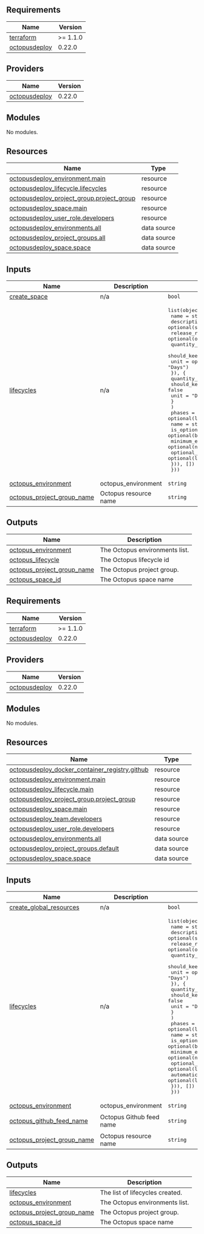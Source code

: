 ## Requirements

| Name | Version |
|------|---------|
| <a name="requirement_terraform"></a> [terraform](#requirement\_terraform) | >= 1.1.0 |
| <a name="requirement_octopusdeploy"></a> [octopusdeploy](#requirement\_octopusdeploy) | 0.22.0 |

## Providers

| Name | Version |
|------|---------|
| <a name="provider_octopusdeploy"></a> [octopusdeploy](#provider\_octopusdeploy) | 0.22.0 |

## Modules

No modules.

## Resources

| Name | Type |
|------|------|
| [octopusdeploy_environment.main](https://registry.terraform.io/providers/OctopusDeployLabs/octopusdeploy/0.22.0/docs/resources/environment) | resource |
| [octopusdeploy_lifecycle.lifecycles](https://registry.terraform.io/providers/OctopusDeployLabs/octopusdeploy/0.22.0/docs/resources/lifecycle) | resource |
| [octopusdeploy_project_group.project_group](https://registry.terraform.io/providers/OctopusDeployLabs/octopusdeploy/0.22.0/docs/resources/project_group) | resource |
| [octopusdeploy_space.main](https://registry.terraform.io/providers/OctopusDeployLabs/octopusdeploy/0.22.0/docs/resources/space) | resource |
| [octopusdeploy_user_role.developers](https://registry.terraform.io/providers/OctopusDeployLabs/octopusdeploy/0.22.0/docs/resources/user_role) | resource |
| [octopusdeploy_environments.all](https://registry.terraform.io/providers/OctopusDeployLabs/octopusdeploy/0.22.0/docs/data-sources/environments) | data source |
| [octopusdeploy_project_groups.all](https://registry.terraform.io/providers/OctopusDeployLabs/octopusdeploy/0.22.0/docs/data-sources/project_groups) | data source |
| [octopusdeploy_space.space](https://registry.terraform.io/providers/OctopusDeployLabs/octopusdeploy/0.22.0/docs/data-sources/space) | data source |

## Inputs

| Name | Description | Type | Default | Required |
|------|-------------|------|---------|:--------:|
| <a name="input_create_space"></a> [create\_space](#input\_create\_space) | n/a | `bool` | `false` | no |
| <a name="input_lifecycles"></a> [lifecycles](#input\_lifecycles) | n/a | <pre>list(object({<br>    name        = string<br>    description = optional(string, "Default description")<br>    release_retention_policy = optional(object({<br>      quantity_to_keep    = optional(number, 30)<br>      should_keep_forever = optional(bool, false)<br>      unit                = optional(string, "Days")<br>      }), {<br>      quantity_to_keep    = 30<br>      should_keep_forever = false<br>      unit                = "Days"<br>      }<br>    )<br>    phases = optional(list(object({<br>      name                                  = string<br>      is_optional_phase                     = optional(bool, false)<br>      minimum_environments_before_promotion = optional(number, 1)<br>      optional_deployment_targets           = optional(list(string), [])<br>    })), [])<br>  }))</pre> | `[]` | no |
| <a name="input_octopus_environment"></a> [octopus\_environment](#input\_octopus\_environment) | octopus\_environment | `string` | `""` | no |
| <a name="input_octopus_project_group_name"></a> [octopus\_project\_group\_name](#input\_octopus\_project\_group\_name) | Octopus resource name | `string` | `null` | no |

## Outputs

| Name | Description |
|------|-------------|
| <a name="output_octopus_environment"></a> [octopus\_environment](#output\_octopus\_environment) | The Octopus environments list. |
| <a name="output_octopus_lifecycle"></a> [octopus\_lifecycle](#output\_octopus\_lifecycle) | The Octopus lifecycle id |
| <a name="output_octopus_project_group_name"></a> [octopus\_project\_group\_name](#output\_octopus\_project\_group\_name) | The Octopus project group. |
| <a name="output_octopus_space_id"></a> [octopus\_space\_id](#output\_octopus\_space\_id) | The Octopus space name |
<!-- BEGIN_TF_DOCS -->
## Requirements

| Name | Version |
|------|---------|
| <a name="requirement_terraform"></a> [terraform](#requirement\_terraform) | >= 1.1.0 |
| <a name="requirement_octopusdeploy"></a> [octopusdeploy](#requirement\_octopusdeploy) | 0.22.0 |

## Providers

| Name | Version |
|------|---------|
| <a name="provider_octopusdeploy"></a> [octopusdeploy](#provider\_octopusdeploy) | 0.22.0 |

## Modules

No modules.

## Resources

| Name | Type |
|------|------|
| [octopusdeploy_docker_container_registry.github](https://registry.terraform.io/providers/OctopusDeployLabs/octopusdeploy/0.22.0/docs/resources/docker_container_registry) | resource |
| [octopusdeploy_environment.main](https://registry.terraform.io/providers/OctopusDeployLabs/octopusdeploy/0.22.0/docs/resources/environment) | resource |
| [octopusdeploy_lifecycle.main](https://registry.terraform.io/providers/OctopusDeployLabs/octopusdeploy/0.22.0/docs/resources/lifecycle) | resource |
| [octopusdeploy_project_group.project_group](https://registry.terraform.io/providers/OctopusDeployLabs/octopusdeploy/0.22.0/docs/resources/project_group) | resource |
| [octopusdeploy_space.main](https://registry.terraform.io/providers/OctopusDeployLabs/octopusdeploy/0.22.0/docs/resources/space) | resource |
| [octopusdeploy_team.developers](https://registry.terraform.io/providers/OctopusDeployLabs/octopusdeploy/0.22.0/docs/resources/team) | resource |
| [octopusdeploy_user_role.developers](https://registry.terraform.io/providers/OctopusDeployLabs/octopusdeploy/0.22.0/docs/resources/user_role) | resource |
| [octopusdeploy_environments.all](https://registry.terraform.io/providers/OctopusDeployLabs/octopusdeploy/0.22.0/docs/data-sources/environments) | data source |
| [octopusdeploy_project_groups.default](https://registry.terraform.io/providers/OctopusDeployLabs/octopusdeploy/0.22.0/docs/data-sources/project_groups) | data source |
| [octopusdeploy_space.space](https://registry.terraform.io/providers/OctopusDeployLabs/octopusdeploy/0.22.0/docs/data-sources/space) | data source |

## Inputs

| Name | Description | Type | Default | Required |
|------|-------------|------|---------|:--------:|
| <a name="input_create_global_resources"></a> [create\_global\_resources](#input\_create\_global\_resources) | n/a | `bool` | `false` | no |
| <a name="input_lifecycles"></a> [lifecycles](#input\_lifecycles) | n/a | <pre>list(object({<br>    name        = string<br>    description = optional(string, "Default description")<br>    release_retention_policy = optional(object({<br>      quantity_to_keep    = optional(number, 30)<br>      should_keep_forever = optional(bool, false)<br>      unit                = optional(string, "Days")<br>      }), {<br>      quantity_to_keep    = 30<br>      should_keep_forever = false<br>      unit                = "Days"<br>      }<br>    )<br>    phases = optional(list(object({<br>      name                                  = string<br>      is_optional_phase                     = optional(bool, false)<br>      minimum_environments_before_promotion = optional(number, 1)<br>      optional_deployment_targets           = optional(list(string), [])<br>      automatic_deployment_targets          = optional(list(string), [])<br>    })), [])<br>  }))</pre> | `[]` | no |
| <a name="input_octopus_environment"></a> [octopus\_environment](#input\_octopus\_environment) | octopus\_environment | `string` | `""` | no |
| <a name="input_octopus_github_feed_name"></a> [octopus\_github\_feed\_name](#input\_octopus\_github\_feed\_name) | Octopus Github feed name | `string` | `"Github Container Registry"` | no |
| <a name="input_octopus_project_group_name"></a> [octopus\_project\_group\_name](#input\_octopus\_project\_group\_name) | Octopus resource name | `string` | `null` | no |

## Outputs

| Name | Description |
|------|-------------|
| <a name="output_lifecycles"></a> [lifecycles](#output\_lifecycles) | The list of lifecycles created. |
| <a name="output_octopus_environment"></a> [octopus\_environment](#output\_octopus\_environment) | The Octopus environments list. |
| <a name="output_octopus_project_group_name"></a> [octopus\_project\_group\_name](#output\_octopus\_project\_group\_name) | The Octopus project group. |
| <a name="output_octopus_space_id"></a> [octopus\_space\_id](#output\_octopus\_space\_id) | The Octopus space name |
<!-- END_TF_DOCS -->
